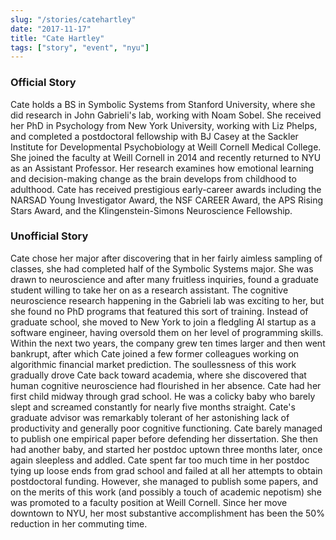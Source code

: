 ```yaml
---
slug: "/stories/catehartley"
date: "2017-11-17"
title: "Cate Hartley"
tags: ["story", "event", "nyu"]
---
```

### Official Story
Cate holds a BS in Symbolic Systems from Stanford University, where she did research in John Gabrieli's lab, working with Noam Sobel. She received her PhD in Psychology from New York University, working with Liz Phelps, and completed a postdoctoral fellowship with BJ Casey at the Sackler Institute for Developmental Psychobiology at Weill Cornell Medical College. She joined the faculty at Weill Cornell in 2014 and recently returned to NYU as an Assistant Professor. Her research examines how emotional learning and decision-making change as the brain develops from childhood to adulthood. Cate has received prestigious early-career awards including the NARSAD Young Investigator Award, the NSF CAREER Award, the APS Rising Stars Award, and the Klingenstein-Simons Neuroscience Fellowship.

### Unofficial Story
Cate chose her major after discovering that in her fairly aimless sampling of classes, she had completed half of the Symbolic Systems major. She was drawn to neuroscience and after many fruitless inquiries, found a graduate student willing to take her on as a research assistant. The cognitive neuroscience research happening in the Gabrieli lab was exciting to her, but she found no PhD programs that featured this sort of training. Instead of graduate school, she moved to New York to join a fledgling AI startup as a software engineer, having oversold them on her level of programming skills. Within the next two years, the company grew ten times larger and then went bankrupt, after which Cate joined a few former colleagues working on algorithmic financial market prediction. The soullessness of this work gradually drove Cate back toward academia, where she discovered that human cognitive neuroscience had flourished in her absence. Cate had her first child midway through grad school. He was a colicky baby who barely slept and screamed constantly for nearly five months straight. Cate's graduate advisor was remarkably tolerant of her astonishing lack of productivity and generally poor cognitive functioning. Cate barely managed to publish one empirical paper before defending her dissertation. She then had another baby, and started her postdoc uptown three months later, once again sleepless and addled. Cate spent far too much time in her postdoc tying up loose ends from grad school and failed at all her attempts to obtain postdoctoral funding. However, she managed to publish some papers, and on the merits of this work (and possibly a touch of academic nepotism) she was promoted to a faculty position at Weill Cornell. Since her move downtown to NYU, her most substantive accomplishment has been the 50% reduction in her commuting time.